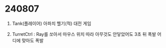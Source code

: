# 240807
1. Tank(플레이어)
아파치 헬기(적) 대전 게임

2. TurretCtrl
: Ray를 쏘아서 마우스 위치 따라
아무것도 안닿았어도 3초 뒤 폭발
어디에 맞아도 폭발